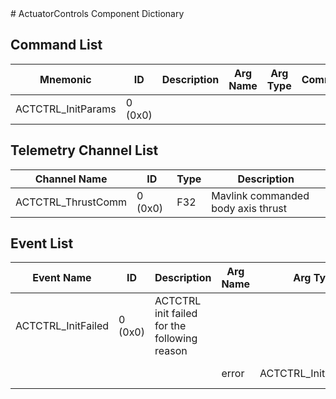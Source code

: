 <title>ActuatorControls Component Dictionary</title>
# ActuatorControls Component Dictionary


## Command List

|Mnemonic|ID|Description|Arg Name|Arg Type|Comment
|---|---|---|---|---|---|
|ACTCTRL_InitParams|0 (0x0)|| | |

## Telemetry Channel List

|Channel Name|ID|Type|Description|
|---|---|---|---|
|ACTCTRL_ThrustComm|0 (0x0)|F32|Mavlink commanded body axis thrust|

## Event List

|Event Name|ID|Description|Arg Name|Arg Type|Arg Size|Description
|---|---|---|---|---|---|---|
|ACTCTRL_InitFailed|0 (0x0)|ACTCTRL init failed for the following reason| | | | |
| | | |error|ACTCTRL_InitErrorType||The error code|
